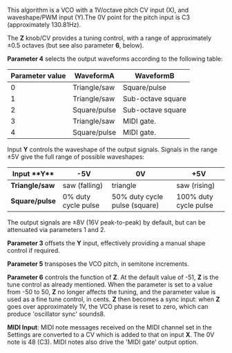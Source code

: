 
This algorithm is a VCO with a 1V/octave pitch CV input (X), and waveshape/PWM input (Y).The 0V point for the pitch
input is C3 (approximately 130.81Hz).

The **Z** knob/CV provides a tuning control, with a range of approximately ±0.5 octaves (but see also parameter **6**, below).

  **Parameter 4** selects the output waveforms according to the following table:

<table>
<thead>
<tr class="header">
<th><strong>Parameter value</strong></th>
<th><strong>WaveformA</strong></th>
<th><strong>WaveformB</strong></th>
</tr>
</thead>
<tbody>
<tr class="odd">
<td>
0
</td>
<td>
Triangle/saw
</td>
<td>
Square/pulse
</td>
</tr>
<tr class="even">
<td>
1
</td>
<td>
Triangle/saw
</td>
<td>Sub-octave square</td>
</tr>
<tr class="odd">
<td>
2
</td>
<td>
Square/pulse
</td>
<td>Sub-octave square</td>
</tr>
<tr class="even">
<td>
3
</td>
<td>
Triangle/saw
</td>
<td>
MIDI gate.
</td>
</tr>
<tr class="odd">
<td>
4
</td>
<td>
Square/pulse
</td>
<td>
MIDI gate.
</td>
</tr>
</tbody>
</table>

Input **Y** controls the waveshape of the output signals. Signals in the range ±5V give the full range of possible
waveshapes:

<table>
<thead>
<tr class="header">
<th><strong>Input **Y**</strong></th>
<th><strong>-5V</strong></th>
<th><strong>0V</strong></th>
<th><strong>+5V</strong></th>
</tr>
</thead>
<tbody>
<tr class="odd">
<td>
<strong>Triangle/saw</strong>
</td>
<td>
saw (falling)
</td>
<td>
triangle
</td>
<td>
saw (rising)
</td>
</tr>
<tr class="even">
<td>
<strong>Square/pulse</strong>
</td>
<td>0% duty cycle pulse</td>
<td>50% duty cycle pulse (square)</td>
<td>
100% duty cycle pulse
</td>
</tr>
</tbody>
</table>

The output signals are ±8V (16V peak-to-peak) by default, but can be attenuated via parameters 1 and 2.

  **Parameter 3** offsets the **Y** input, effectively providing a manual shape control if required.

  **Parameter 5** transposes the VCO pitch, in semitone increments.

  **Parameter 6** controls the function of **Z**. At the default value of -51, **Z** is the tune control as already mentioned. 
When the parameter is set to a value from -50 to 50, **Z** no
longer affects the tuning, and the parameter value is used as a fine
tune control, in cents. **Z** then becomes a sync input: when **Z** goes over
approximately 1V, the VCO phase is reset to zero, which can produce
'oscillator sync' sounds8.

**MIDI Input**: MIDI note messages received on the MIDI channel set in
the Settings are converted to a CV which is added to that on input **X**.
The 0V note is 48 (C3). MIDI notes also drive the 'MIDI gate' output
option.